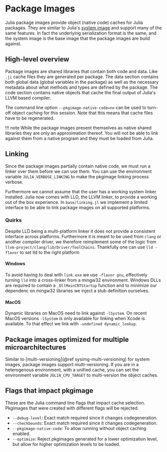 # Package Images

Julia package images provide object (native code) caches for Julia packages.
They are similar to Julia's [system image](@) and support many of the same features.
In fact the underlying serialization format is the same, and the system image is the base image that the package images are build against.

## High-level overview

Package images are shared libraries that contain both code and data. Like `.ji` cache files they are generated per package. The data section contains both global data (global variables in the package) as well as the necessary metadata about what methods and types are defined by the package. The code section contains native objects that cache the final output of Julia's LLVM based compiler.

The command line option `--pkgimage-native-code=no` can be used to turn-off object caching for this session. Note that this means that cache files have to be regenerated.

!!! note
    While the package images present themselves as native shared libraries they are only an approximation thereof. You will not be able to link against them from a native program and they must be loaded from Julia.


## Linking

Since the package images partially contain native code, we must run a linker over them before we can use them. You can use the environment variable `JULIA_VERBOSE_LINKING` to make the pkgimage linking process verbose.

Furthermore we cannot assume that the user has a working system linker installed. Julia now comes with LLD, the LLVM linker, to provide a working out of the box experience. In `base/linking.jl` we implement a limited interface to be able to link package images on all supported platforms.

### Quirks
Despite LLD being a multi-platform linker it does not provide a consistent interface across platforms. Furthermore it is meant to be used from `clang` or
another compiler driver, we therefore reimplement some of the logic from `llvm-project/clang/lib/Driver/ToolChains`. Thankfully one can use `lld -flavor` to set lld to the right platform

#### Windows
To avoid having to deal with `link.exe` we use `-flavor gnu`, effectively turning `lld` into a cross-linker from a mingw32 environment. Windows DLLs are required to contain a `_DllMainCRTStartup` function and to minimize our dependenc on mingw32 libraries we inject a stub definition ourselves.

#### MacOS
Dynamic libraries on MacOS need to link against `-lSystem`. On recent MacOS versions `-lSystem` is only available for linking when Xcode is available.
To that effect we link with `-undefined dynamic_lookup`.

## Package images optimized for multiple microarchitectures
Similar to [multi-versioning](@ref sysimg-multi-versioning) for system images, package images support multi-versioning. If you are in a heterogenous environment, with a unified cache,
you can set the environment variable `JULIA_CPU_TARGET` to multi-version the object caches.

## Flags that impact pkgimage

These are the Julia command line flags that impact cache selection. Pkgimages
that were created with different flags will be rejected.

- `--debug-level`: Exact match required since it changes codegeneration.
- `--checkbounds`: Exact match required since it changes codegeneration.
- `--pkgimage-native-code`: To allow running without object caching enabled.
- `--optimize`: Reject pkgimages generated for a lower optimization level,
  but allow for higher optimization levels to be loaded.
